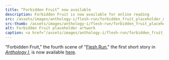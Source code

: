 ```yaml
---
title: “Forbidden Fruit” now available
description: Forbidden Fruit is now available for online reading
src: /assets/images/anthology-i/flesh-run/forbidden_fruit_placeholder_med.jpg
src-thumb: /assets/images/anthology-i/flesh-run/forbidden_fruit_placeholder_small.jpg
alt: Forbidden Fruit placeholder artwork
caption: <a href="/assets/images/anthology-i/flesh-run/forbidden_fruit_placeholder.jpg" target="_blank">AI placeholder artwork</a> generated above using <a href="https://creator.nightcafe.studio/creation/KRBr1KH949N8yJU6uNag" target="_blank">SD 1.5</a> — <a href="https://creativecommons.org/publicdomain/zero/1.0/" target="_blank">CC0 1.0</a>
---
```


"Forbidden Fruit," the fourth scene of "[Flesh Run](/anthology-i/flesh-run/)," the first short story in *[Anthology I](/anthology-i/)*, is now available [here](/anthology-i/flesh-run/forbidden-fruit/).
